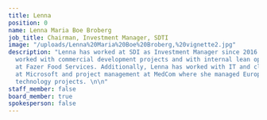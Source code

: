 ```yaml
---
title: Lenna
position: 0
name: Lenna Maria Boe Broberg
job_title: Chairman, Investment Manager, SDTI
image: "/uploads/Lenna%20Maria%20Boe%20Broberg,%20vignette2.jpg"
description: "Lenna has worked at SDI as Investment Manager since 2016. She has previously
  worked with commercial development projects and with internal lean optimizations
  at Fazer Food Services. Additionally, Lenna has worked with IT and cloud solutions
  at Microsoft and project management at MedCom where she managed European welfare
  technology projects. \n\n"
staff_member: false
board_member: true
spokesperson: false
---
```


